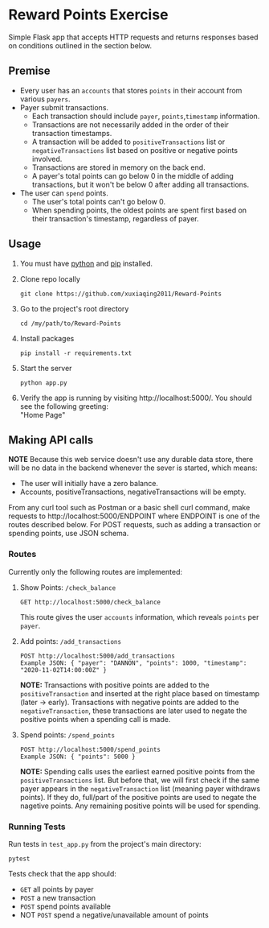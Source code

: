 # Reward Points Exercise
Simple Flask app that accepts HTTP requests and returns responses based on conditions outlined in the section below. 

## Premise
* Every user has an `accounts` that stores `points` in their account from various `payers`.
* Payer submit transactions. 
  * Each transaction should include `payer`, `points`,`timestamp` information.
  * Transactions are not necessarily added in the order of their transaction timestamps. 
  * A transaction will be added to `positiveTransactions` list or `negativeTransactions` list based on positive or negative points involved.
  * Transactions are stored in memory on the back end.
  * A payer's total points can go below 0 in the middle of adding transactions, but it won't be below 0 after adding all transactions.
* The user can `spend` points.
  * The user's total points can't go below 0.
  * When spending points, the oldest points are spent first based on their transaction's timestamp, regardless of payer.

## Usage
1) You must have [python](https://www.python.org/downloads/) and [pip](https://pip.pypa.io/en/stable/getting-started/) installed.    
    
2) Clone repo locally
    ```
    git clone https://github.com/xuxiaqing2011/Reward-Points
    ```
3) Go to the project's root directory
    ```
    cd /my/path/to/Reward-Points
    ```
4) Install packages
    ```
    pip install -r requirements.txt
    ```
5) Start the server
    ```
    python app.py
    ```
   
6) Verify the app is running by visiting http://localhost:5000/. You should see the following greeting:  
    "Home Page"

## Making API calls
**NOTE** Because this web service doesn't use any durable data store, there will be no data in the backend whenever the sever is started, which means:
* The user will initially have a zero balance.
* Accounts, positiveTransactions, negativeTransactions will be empty.

From any curl tool such as Postman or a basic shell curl command, make requests to http://localhost:5000/ENDPOINT where ENDPOINT is one of the routes described below. For POST requests, such as adding a transaction or spending points, use JSON schema.

### Routes
Currently only the following routes are implemented:
1. Show Points: `/check_balance`
    ```
    GET http://localhost:5000/check_balance
    ```
    This route gives the user `accounts` information, which reveals `points` per `payer`.

2. Add points: `/add_transactions`
    ```
    POST http://localhost:5000/add_transactions
    Example JSON: { "payer": "DANNON", "points": 1000, "timestamp": "2020-11-02T14:00:00Z" }
    ```

    **NOTE:** Transactions with positive points are added to the `positiveTransaction` and inserted at the right place based on timestamp (later -> early). Transactions with negative points are added to the `negativeTransaction`, these transactions are later used to negate the positive points when a spending call is made. 

3. Spend points: `/spend_points`
    ```
    POST http://localhost:5000/spend_points
    Example JSON: { "points": 5000 }
    ```
    **NOTE:** Spending calls uses the earliest earned positive points from the `positiveTransactions` list. But before that, we will first check if the same payer appears in the  `negativeTransaction` list (meaning payer withdraws points). If they do, full/part of the positive points are used to negate the nagetive points. Any remaining positive points will be used for spending. 


### Running Tests
Run tests in `test_app.py` from the project's main directory:
```
pytest
```
Tests check that the app should:
* `GET` all points by payer
* `POST` a new transaction
* `POST` spend points available
* NOT `POST` spend a negative/unavailable amount of points



